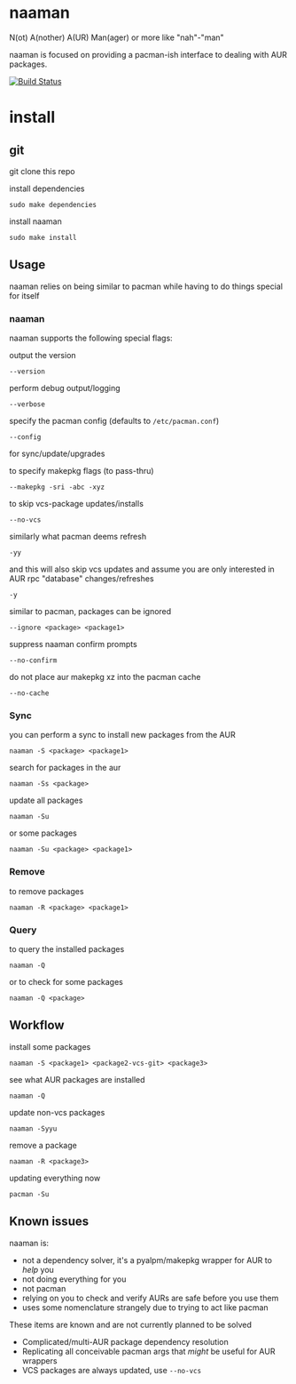 naaman
===

N(ot) A(nother) A(UR) Man(ager) or more like "nah"-"man"

naaman is focused on providing a pacman-ish interface to dealing with AUR packages.

[![Build Status](https://travis-ci.org/enckse/naaman.svg?branch=master)](https://travis-ci.org/enckse/naaman)

# install

## git

git clone this repo

install dependencies
```
sudo make dependencies
```

install naaman
```
sudo make install
```


## Usage

naaman relies on being similar to pacman while having to do things special for itself

### naaman

naaman supports the following special flags:

output the version
```
--version
```

perform debug output/logging
```
--verbose
```

specify the pacman config (defaults to `/etc/pacman.conf`)
```
--config
```

for sync/update/upgrades

to specify makepkg flags (to pass-thru)
```
--makepkg -sri -abc -xyz
```

to skip vcs-package updates/installs
```
--no-vcs
```

similarly what pacman deems refresh
```
-yy
```

and this will also skip vcs updates and assume you are only interested in AUR rpc "database" changes/refreshes
```
-y
```

similar to pacman, packages can be ignored
```
--ignore <package> <package1>
```

suppress naaman confirm prompts
```
--no-confirm
```

do not place aur makepkg xz into the pacman cache
```
--no-cache
```

### Sync

you can perform a sync to install new packages from the AUR
```
naaman -S <package> <package1>
```

search for packages in the aur
```
naaman -Ss <package>
```

update all packages
```
naaman -Su
```

or some packages
```
naaman -Su <package> <package1>
```

### Remove

to remove packages
```
naaman -R <package> <package1>
```

### Query

to query the installed packages
```
naaman -Q
```

or to check for some packages
```
naaman -Q <package>
```

## Workflow

install some packages
```
naaman -S <package1> <package2-vcs-git> <package3>
```

see what AUR packages are installed
```
naaman -Q
```

update non-vcs packages
```
naaman -Syyu
```

remove a package
```
naaman -R <package3>
```

updating everything now
```
pacman -Su
```

## Known issues

naaman is:
* not a dependency solver, it's a pyalpm/makepkg wrapper for AUR to _help_ you
* not doing everything for you
* not pacman
* relying on you to check and verify AURs are safe before you use them
* uses some nomenclature strangely due to trying to act like pacman

These items are known and are not currently planned to be solved
* Complicated/multi-AUR package dependency resolution
* Replicating all conceivable pacman args that _might_ be useful for AUR wrappers
* VCS packages are always updated, use `--no-vcs`
